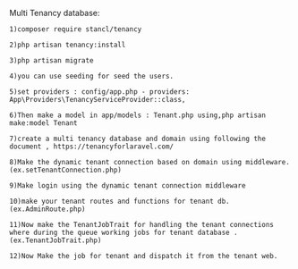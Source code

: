 Multi Tenancy database:

    1)composer require stancl/tenancy

    2)php artisan tenancy:install

    3)php artisan migrate

    4)you can use seeding for seed the users.

    5)set providers : config/app.php - providers: App\Providers\TenancyServiceProvider::class,

    6)Then make a model in app/models : Tenant.php using,php artisan make:model Tenant

    7)create a multi tenancy database and domain using following the document , https://tenancyforlaravel.com/

    8)Make the dynamic tenant connection based on domain using middleware. (ex.setTenantConnection.php)

    9)Make login using the dynamic tenant connection middleware

    10)make your tenant routes and functions for tenant db.(ex.AdminRoute.php)

    11)Now make the TenantJobTrait for handling the tenant connections where during the queue working jobs for tenant database .(ex.TenantJobTrait.php)

    12)Now Make the job for tenant and dispatch it from the tenant web.
